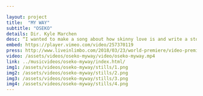 ```yaml
---

layout: project
title:  "MY WAY"
subtitle: "OSEKO"
details: Dir. Kyle Marchen
desc: “I wanted to make a song about how skinny love is and write a story that summarizes this person on the pursuit for his partner, the questions he has for her and the experience of trying to find his way through it all.” <br> -Oseko
embed: https://player.vimeo.com/video/257370119
press: http://www.liveinlimbo.com/2018/03/23/world-premiere/video-premiere-my-way-by-oseko.html
video: /assets/videos/oseko-myway/video/oseko-myway.mp4
link: ../musicvideos/oseko-myway/index.html/
img1: /assets/videos/oseko-myway/stills/1.png
img2: /assets/videos/oseko-myway/stills/2.png
img3: /assets/videos/oseko-myway/stills/3.png
img4: /assets/videos/oseko-myway/stills/4.png
---
```

